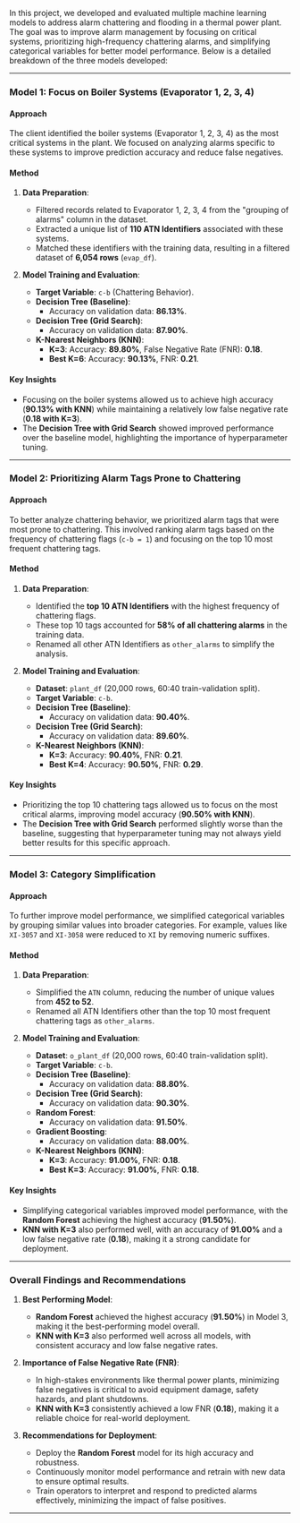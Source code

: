 
In this project, we developed and evaluated multiple machine learning models to address alarm chattering and flooding in a thermal power plant. The goal was to improve alarm management by focusing on critical systems, prioritizing high-frequency chattering alarms, and simplifying categorical variables for better model performance. Below is a detailed breakdown of the three models developed:

---

### **Model 1: Focus on Boiler Systems (Evaporator 1, 2, 3, 4)**

#### **Approach**
The client identified the boiler systems (Evaporator 1, 2, 3, 4) as the most critical systems in the plant. We focused on analyzing alarms specific to these systems to improve prediction accuracy and reduce false negatives.

#### **Method**
1. **Data Preparation**:
   - Filtered records related to Evaporator 1, 2, 3, 4 from the "grouping of alarms" column in the dataset.
   - Extracted a unique list of **110 ATN Identifiers** associated with these systems.
   - Matched these identifiers with the training data, resulting in a filtered dataset of **6,054 rows** (`evap_df`).

2. **Model Training and Evaluation**:
   - **Target Variable**: `c-b` (Chattering Behavior).
   - **Decision Tree (Baseline)**:
     - Accuracy on validation data: **86.13%**.
   - **Decision Tree (Grid Search)**:
     - Accuracy on validation data: **87.90%**.
   - **K-Nearest Neighbors (KNN)**:
     - **K=3**: Accuracy: **89.80%**, False Negative Rate (FNR): **0.18**.
     - **Best K=6**: Accuracy: **90.13%**, FNR: **0.21**.

#### **Key Insights**
- Focusing on the boiler systems allowed us to achieve high accuracy (**90.13% with KNN**) while maintaining a relatively low false negative rate (**0.18 with K=3**).
- The **Decision Tree with Grid Search** showed improved performance over the baseline model, highlighting the importance of hyperparameter tuning.

---

### **Model 2: Prioritizing Alarm Tags Prone to Chattering**

#### **Approach**
To better analyze chattering behavior, we prioritized alarm tags that were most prone to chattering. This involved ranking alarm tags based on the frequency of chattering flags (`c-b = 1`) and focusing on the top 10 most frequent chattering tags.

#### **Method**
1. **Data Preparation**:
   - Identified the **top 10 ATN Identifiers** with the highest frequency of chattering flags.
   - These top 10 tags accounted for **58% of all chattering alarms** in the training data.
   - Renamed all other ATN Identifiers as `other_alarms` to simplify the analysis.

2. **Model Training and Evaluation**:
   - **Dataset**: `plant_df` (20,000 rows, 60:40 train-validation split).
   - **Target Variable**: `c-b`.
   - **Decision Tree (Baseline)**:
     - Accuracy on validation data: **90.40%**.
   - **Decision Tree (Grid Search)**:
     - Accuracy on validation data: **89.60%**.
   - **K-Nearest Neighbors (KNN)**:
     - **K=3**: Accuracy: **90.40%**, FNR: **0.21**.
     - **Best K=4**: Accuracy: **90.50%**, FNR: **0.29**.

#### **Key Insights**
- Prioritizing the top 10 chattering tags allowed us to focus on the most critical alarms, improving model accuracy (**90.50% with KNN**).
- The **Decision Tree with Grid Search** performed slightly worse than the baseline, suggesting that hyperparameter tuning may not always yield better results for this specific approach.

---

### **Model 3: Category Simplification**

#### **Approach**
To further improve model performance, we simplified categorical variables by grouping similar values into broader categories. For example, values like `XI-3057` and `XI-3058` were reduced to `XI` by removing numeric suffixes.

#### **Method**
1. **Data Preparation**:
   - Simplified the `ATN` column, reducing the number of unique values from **452 to 52**.
   - Renamed all ATN Identifiers other than the top 10 most frequent chattering tags as `other_alarms`.

2. **Model Training and Evaluation**:
   - **Dataset**: `o_plant_df` (20,000 rows, 60:40 train-validation split).
   - **Target Variable**: `c-b`.
   - **Decision Tree (Baseline)**:
     - Accuracy on validation data: **88.80%**.
   - **Decision Tree (Grid Search)**:
     - Accuracy on validation data: **90.30%**.
   - **Random Forest**:
     - Accuracy on validation data: **91.50%**.
   - **Gradient Boosting**:
     - Accuracy on validation data: **88.00%**.
   - **K-Nearest Neighbors (KNN)**:
     - **K=3**: Accuracy: **91.00%**, FNR: **0.18**.
     - **Best K=3**: Accuracy: **91.00%**, FNR: **0.18**.

#### **Key Insights**
- Simplifying categorical variables improved model performance, with the **Random Forest** achieving the highest accuracy (**91.50%**).
- **KNN with K=3** also performed well, with an accuracy of **91.00%** and a low false negative rate (**0.18**), making it a strong candidate for deployment.

---

### **Overall Findings and Recommendations**
1. **Best Performing Model**:
   - **Random Forest** achieved the highest accuracy (**91.50%**) in Model 3, making it the best-performing model overall.
   - **KNN with K=3** also performed well across all models, with consistent accuracy and low false negative rates.

2. **Importance of False Negative Rate (FNR)**:
   - In high-stakes environments like thermal power plants, minimizing false negatives is critical to avoid equipment damage, safety hazards, and plant shutdowns.
   - **KNN with K=3** consistently achieved a low FNR (**0.18**), making it a reliable choice for real-world deployment.

3. **Recommendations for Deployment**:
   - Deploy the **Random Forest** model for its high accuracy and robustness.
   - Continuously monitor model performance and retrain with new data to ensure optimal results.
   - Train operators to interpret and respond to predicted alarms effectively, minimizing the impact of false positives.

---


